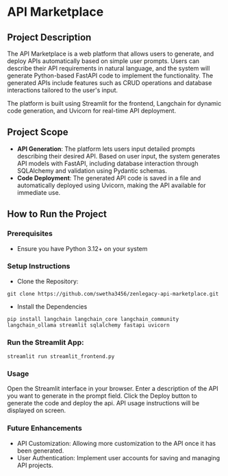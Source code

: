 
# API Marketplace

## Project Description

The API Marketplace is a web platform that allows users to generate, and deploy APIs automatically based on simple user prompts. Users can describe their API requirements in natural language, and the system will generate Python-based FastAPI code to implement the functionality. The generated APIs include features such as CRUD operations and database interactions tailored to the user's input.

The platform is built using Streamlit for the frontend, Langchain for dynamic code generation, and Uvicorn for real-time API deployment.

## Project Scope

- **API Generation**: The platform lets users input detailed prompts describing their desired API. Based on user input, the system generates API models with FastAPI, including database interaction through SQLAlchemy and validation using Pydantic schemas.
- **Code Deployment**: The generated API code is saved in a file and automatically deployed using Uvicorn, making the API available for immediate use.

## How to Run the Project

### Prerequisites

- Ensure you have Python 3.12+ on your system

### Setup Instructions
- Clone the Repository:
```
git clone https://github.com/swetha3456/zenlegacy-api-marketplace.git
```
- Install the Dependencies
```
pip install langchain langchain_core langchain_community langchain_ollama streamlit sqlalchemy fastapi uvicorn
```

### Run the Streamlit App:
```
streamlit run streamlit_frontend.py
```

### Usage
Open the Streamlit interface in your browser.
Enter a description of the API you want to generate in the prompt field.
Click the Deploy button to generate the code and deploy the api.
API usage instructions will be displayed on screen.

### Future Enhancements

- API Customization: Allowing more customization to the API once it has been generated.
- User Authentication: Implement user accounts for saving and managing API projects.


